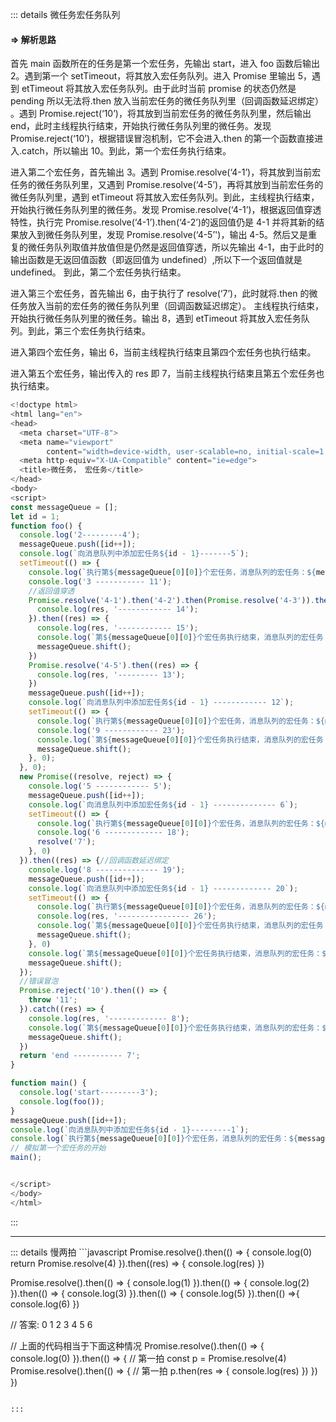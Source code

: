 <end-time time="新增时间: 2022-12-29 10:20" />

::: details 微任务宏任务队列

#### => 解析思路

首先 main 函数所在的任务是第一个宏任务，先输出 start，进入 foo 函数后输出 2。遇到第一个 setTimeout，将其放入宏任务队列。进入 Promise 里输出 5，遇到 etTimeout 将其放入宏任务队列。由于此时当前 promise 的状态仍然是 pending 所以无法将.then 放入当前宏任务的微任务队列里（回调函数延迟绑定） 。遇到 Promise.reject(‘10’)，将其放到当前宏任务的微任务队列里，然后输出 end，此时主线程执行结束，开始执行微任务队列里的微任务。发现 Promise.reject(‘10’)，根据错误冒泡机制，它不会进入.then 的第一个函数直接进入.catch，所以输出 10。到此，第一个宏任务执行结束。

进入第二个宏任务，首先输出 3。遇到 Promise.resolve(‘4-1’)，将其放到当前宏任务的微任务队列里，又遇到 Promise.resolve(‘4-5’)，再将其放到当前宏任务的微任务队列里，遇到 etTimeout 将其放入宏任务队列。到此，主线程执行结束，开始执行微任务队列里的微任务。发现 Promise.resolve(‘4-1’)，根据返回值穿透特性，执行完 Promise.resolve(‘4-1’).then(‘4-2’)的返回值仍是 4-1 并将其新的结果放入到微任务队列里，发现 Promise.resolve(‘4-5’')，输出 4-5。然后又是重复的微任务队列取值并放值但是仍然是返回值穿透，所以先输出 4-1，由于此时的输出函数是无返回值函数（即返回值为 undefined）,所以下一个返回值就是 undefined。 到此，第二个宏任务执行结束。

进入第三个宏任务，首先输出 6，由于执行了 resolve(‘7’)，此时就将.then 的微任务放入当前的宏任务的微任务队列里（回调函数延迟绑定）。 主线程执行结束，开始执行微任务队列里的微任务。输出 8，遇到 etTimeout 将其放入宏任务队列。到此，第三个宏任务执行结束。

进入第四个宏任务，输出 6，当前主线程执行结束且第四个宏任务也执行结束。

进入第五个宏任务，输出传入的 res 即 7，当前主线程执行结束且第五个宏任务也执行结束。

```javascript
<!doctype html>
<html lang="en">
<head>
  <meta charset="UTF-8">
  <meta name="viewport"
        content="width=device-width, user-scalable=no, initial-scale=1.0, maximum-scale=1.0, minimum-scale=1.0">
  <meta http-equiv="X-UA-Compatible" content="ie=edge">
  <title>微任务， 宏任务</title>
</head>
<body>
<script>
const messageQueue = [];
let id = 1;
function foo() {
  console.log('2---------4');
  messageQueue.push([id++]);
  console.log(`向消息队列中添加宏任务${id - 1}-------5`);
  setTimeout(() => {
    console.log(`执行第${messageQueue[0][0]}个宏任务，消息队列的宏任务：${messageQueue} --------- 10`);
    console.log('3 ----------- 11');
    //返回值穿透
    Promise.resolve('4-1').then('4-2').then(Promise.resolve('4-3')).then((res) => {
      console.log(res, '------------ 14');
    }).then((res) => {
      console.log(res, '------------ 15');
      console.log(`第${messageQueue[0][0]}个宏任务执行结束，消息队列的宏任务：${messageQueue.slice(1)} -------------- 16`);
      messageQueue.shift();
    })
    Promise.resolve('4-5').then((res) => {
      console.log(res, '--------- 13');
    })
    messageQueue.push([id++]);
    console.log(`向消息队列中添加宏任务${id - 1} ------------ 12`);
    setTimeout(() => {
      console.log(`执行第${messageQueue[0][0]}个宏任务，消息队列的宏任务：${messageQueue} ----------- 22`);
      console.log('9 ------------ 23');
      console.log(`第${messageQueue[0][0]}个宏任务执行结束，消息队列的宏任务：${messageQueue.slice(1)} ------------ 24`);
      messageQueue.shift();
    }, 0);
  }, 0);
  new Promise((resolve, reject) => {
    console.log('5 ------------ 5');
    messageQueue.push([id++]);
    console.log(`向消息队列中添加宏任务${id - 1} -------------- 6`);
    setTimeout(() => {
      console.log(`执行第${messageQueue[0][0]}个宏任务，消息队列的宏任务：${messageQueue} ----------- 17`);
      console.log('6 ------------- 18');
      resolve('7');
    }, 0)
  }).then((res) => {//回调函数延迟绑定
    console.log('8 -------------- 19');
    messageQueue.push([id++]);
    console.log(`向消息队列中添加宏任务${id - 1} ------------- 20`);
    setTimeout(() => {
      console.log(`执行第${messageQueue[0][0]}个宏任务，消息队列的宏任务：${messageQueue} ------------ 25`);
      console.log(res, '---------------- 26');
      console.log(`第${messageQueue[0][0]}个宏任务执行结束，消息队列的宏任务：${messageQueue.slice(1)} -------------- 27`);
      messageQueue.shift();
    }, 0)
    console.log(`第${messageQueue[0][0]}个宏任务执行结束，消息队列的宏任务：${messageQueue.slice(1)} ---------- 21`);
    messageQueue.shift();
  });
  //错误冒泡
  Promise.reject('10').then(() => {
    throw '11';
  }).catch((res) => {
    console.log(res, '------------- 8');
    console.log(`第${messageQueue[0][0]}个宏任务执行结束，消息队列的宏任务：${messageQueue.slice(1)}-----------9`);
    messageQueue.shift();
  })
  return 'end ----------- 7';
}

function main() {
  console.log('start---------3');
  console.log(foo());
}
messageQueue.push([id++]);
console.log(`向消息队列中添加宏任务${id - 1}---------1`);
console.log(`执行第${messageQueue[0][0]}个宏任务，消息队列的宏任务：${messageQueue}-------2`);
// 模拟第一个宏任务的开始
main();


</script>
</body>
</html>

```

:::

---

<end-time time="新增时间: 2022-12-29 10:20" />
::: details 慢两拍
```javascript
Promise.resolve().then(() => {
    console.log(0)
    return Promise.resolve(4)
}).then((res) => {
    console.log(res)
})

Promise.resolve().then(() => {
console.log(1)
}).then(() => {
console.log(2)
}).then(() => {
console.log(3)
}).then(() => {
console.log(5)
}).then(() =>{
console.log(6)
})

// 答案: 0 1 2 3 4 5 6

// 上面的代码相当于下面这种情况
Promise.resolve().then(() => {
console.log(0)
}).then(() => {
  // 第一拍
  const p = Promise.resolve(4)
  Promise.resolve().then(() => {
    // 第一拍
    p.then(res => {
      console.log(res)
    })
  })
})

```

:::
